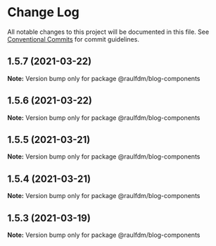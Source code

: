 # Change Log

All notable changes to this project will be documented in this file.
See [Conventional Commits](https://conventionalcommits.org) for commit guidelines.

## 1.5.7 (2021-03-22)

**Note:** Version bump only for package @raulfdm/blog-components





## 1.5.6 (2021-03-22)

**Note:** Version bump only for package @raulfdm/blog-components





## 1.5.5 (2021-03-21)

**Note:** Version bump only for package @raulfdm/blog-components





## 1.5.4 (2021-03-21)

**Note:** Version bump only for package @raulfdm/blog-components





## 1.5.3 (2021-03-19)

**Note:** Version bump only for package @raulfdm/blog-components
